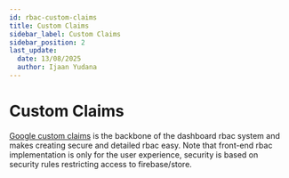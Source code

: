 ```yaml
---
id: rbac-custom-claims
title: Custom Claims
sidebar_label: Custom Claims
sidebar_position: 2
last_update:
  date: 13/08/2025
  author: Ijaan Yudana
---
```


# Custom Claims

[Google custom claims](https://cloud.google.com/identity-platform/docs/how-to-configure-custom-claims) is the backbone of the dashboard rbac system and makes creating secure and detailed rbac easy. Note that front-end rbac implementation is only for the user experience, security is based on security rules restricting access to firebase/store.
